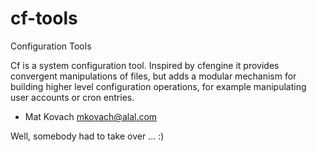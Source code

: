 # cf-tools
Configuration Tools

Cf is a system configuration tool. Inspired by cfengine it provides convergent
manipulations of files, but adds a modular mechanism for building higher level
configuration operations, for example manipulating user accounts or cron
entries.

* Mat Kovach <mkovach@alal.com>

Well, somebody had to take over ... :) 


